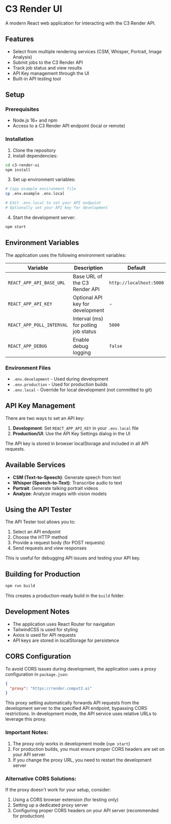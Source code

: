# C3 Render UI

A modern React web application for interacting with the C3 Render API.

## Features

- Select from multiple rendering services (CSM, Whisper, Portrait, Image Analysis)
- Submit jobs to the C3 Render API
- Track job status and view results
- API Key management through the UI
- Built-in API testing tool

## Setup

### Prerequisites

- Node.js 16+ and npm
- Access to a C3 Render API endpoint (local or remote)

### Installation

1. Clone the repository
2. Install dependencies:

```bash
cd c3-render-ui
npm install
```

3. Set up environment variables:

```bash
# Copy example environment file
cp .env.example .env.local

# Edit .env.local to set your API endpoint
# Optionally set your API key for development
```

4. Start the development server:

```bash
npm start
```

## Environment Variables

The application uses the following environment variables:

| Variable | Description | Default |
|----------|-------------|---------|
| `REACT_APP_API_BASE_URL` | Base URL of the C3 Render API | `http://localhost:5000` |
| `REACT_APP_API_KEY` | Optional API key for development | - |
| `REACT_APP_POLL_INTERVAL` | Interval (ms) for polling job status | `5000` |
| `REACT_APP_DEBUG` | Enable debug logging | `false` |

### Environment Files

- `.env.development` - Used during development
- `.env.production` - Used for production builds
- `.env.local` - Override for local development (not committed to git)

## API Key Management

There are two ways to set an API key:

1. **Development**: Set `REACT_APP_API_KEY` in your `.env.local` file
2. **Production/UI**: Use the API Key Settings dialog in the UI

The API key is stored in browser localStorage and included in all API requests.

## Available Services

- **CSM (Text-to-Speech)**: Generate speech from text
- **Whisper (Speech-to-Text)**: Transcribe audio to text
- **Portrait**: Generate talking portrait videos
- **Analyze**: Analyze images with vision models

## Using the API Tester

The API Tester tool allows you to:

1. Select an API endpoint
2. Choose the HTTP method
3. Provide a request body (for POST requests)
4. Send requests and view responses

This is useful for debugging API issues and testing your API key.

## Building for Production

```bash
npm run build
```

This creates a production-ready build in the `build` folder.

## Development Notes

- The application uses React Router for navigation
- TailwindCSS is used for styling
- Axios is used for API requests
- API keys are stored in localStorage for persistence

## CORS Configuration

To avoid CORS issues during development, the application uses a proxy configuration in `package.json`:

```json
{
  "proxy": "https://render.comput3.ai"
}
```

This proxy setting automatically forwards API requests from the development server to the specified API endpoint, bypassing CORS restrictions. In development mode, the API service uses relative URLs to leverage this proxy.

### Important Notes:

1. The proxy only works in development mode (`npm start`)
2. For production builds, you must ensure proper CORS headers are set on your API server
3. If you change the proxy URL, you need to restart the development server

### Alternative CORS Solutions:

If the proxy doesn't work for your setup, consider:

1. Using a CORS browser extension (for testing only)
2. Setting up a dedicated proxy server
3. Configuring proper CORS headers on your API server (recommended for production)
